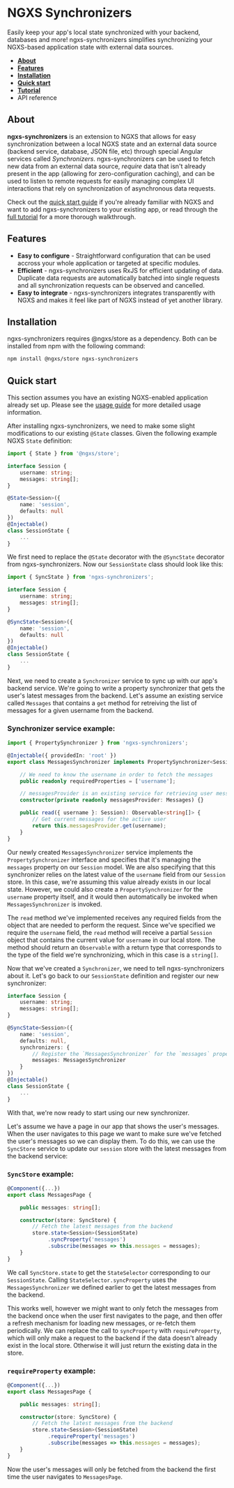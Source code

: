 # NGXS Synchronizers

Easily keep your app's local state synchronized with your backend, databases and more! ngxs-synchronizers simplifies synchronizing your NGXS-based application state with external data sources.

* [**About**](#about)
* [**Features**](#features)
* [**Installation**](#installation)
* [**Quick start**](#quick-start)
* [**Tutorial**](/docs/usage-guide.md)
* API reference

## About

**ngxs-synchronizers** is an extension to NGXS that allows for easy synchronization between a local NGXS state and an external data source (backend service, database, JSON file, etc) through special Angular services called _Synchronizers_. ngxs-synchronizers can be used to fetch new data from an external data source, _require_ data that isn't already present in the app (allowing for zero-configuration caching), and can be used to listen to remote requests for easily managing complex UI interactions that rely on synchronization of asynchronous data requests.

Check out the [quick start guide](#quick-start) if you're already familiar with NGXS and want to add ngxs-synchronizers to your existing app, or read through the [full tutorial](/docs/usage-guide.md) for a more thorough walkthrough.

## Features

* **Easy to configure** - Straightforward configuration that can be used accross your whole application or targeted at specific modules.
* **Efficient** - ngxs-synchronizers uses RxJS for efficient updating of data. Duplicate data requests are automatically batched into single requests and all synchronization requests can be observed and cancelled.
* **Easy to integrate** - ngxs-synchronizers integrates transparently with NGXS and makes it feel like part of NGXS instead of yet another library.

## Installation

ngxs-synchronizers requires @ngxs/store as a dependency. Both can be installed from npm with the following command:

```bash
npm install @ngxs/store ngxs-synchronizers
```

## Quick start

This section assumes you have an existing NGXS-enabled application already set up. Please see the [usage guide](/docs/usage-guide.md) for more detailed usage information.

After installing ngxs-synchronizers, we need to make some slight modifications to our existing ```@State``` classes. Given the following example NGXS ```State``` definition:

```ts
import { State } from '@ngxs/store';

interface Session {
    username: string;
    messages: string[];
}

@State<Session>({
    name: 'session',
    defaults: null
})
@Injectable()
class SessionState {
    ...
}
```

We first need to replace the ```@State``` decorator with the ```@SyncState``` decorator from ngxs-synchronizers. Now our ```SessionState``` class should look like this:

```ts
import { SyncState } from 'ngxs-synchronizers';

interface Session {
    username: string;
    messages: string[];
}

@SyncState<Session>({
    name: 'session',
    defaults: null
})
@Injectable()
class SessionState {
    ...
}
```

Next, we need to create a ```Synchronizer``` service to sync up with our app's backend service. We're going to write a property synchronizer that gets the user's latest messages from the backend. Let's assume an existing service called ```Messages``` that contains a ```get``` method for retreiving the list of messages for a given username from the backend.

### Synchronizer service example:

```ts
import { PropertySynchronizer } from 'ngxs-synchronizers';

@Injectable({ providedIn: 'root' })
export class MessagesSynchronizer implements PropertySynchronizer<Session, 'messages'> {

    // We need to know the username in order to fetch the messages
    public readonly requiredProperties = ['username'];

    // messagesProvider is an existing service for retrieving user messages from the backend
    constructor(private readonly messagesProvider: Messages) {}

    public read({ username }: Session): Observable<string[]> {
        // Get current messages for the active user
        return this.messagesProvider.get(username);
    }
}
```

Our newly created ```MessagesSynchronizer``` service implements the ```PropertySynchronizer``` interface and specifies that it's managing the ```messages``` property on our ```Session``` model. We are also specifying that this synchronizer relies on the latest value of the ```username``` field from our ```Session``` store. In this case, we're assuming this value already exists in our local state. However, we could also create a ```PropertySynchronizer``` for the ```username``` property itself, and it would then automatically be invoked when ```MessagesSynchronizer``` is invoked.

The ```read``` method we've implemented receives any required fields from the object that are needed to perform the request. Since we've specified we require the ```username``` field, the ```read``` method will receive a partial ```Session``` object that contains the current value for ```username``` in our local store. The method should return an ```Observable``` with a return type that corresponds to the type of the field we're synchronizing, which in this case is a ```string[]```.

Now that we've created a ```Synchronizer```, we need to tell ngxs-synchronizers about it. Let's go back to our ```SessionState``` definition and register our new synchronizer:

```ts
interface Session {
    username: string;
    messages: string[];
}

@SyncState<Session>({
    name: 'session',
    defaults: null,
    synchronizers: {
        // Register the `MessagesSynchronizer` for the `messages` property
        messages: MessagesSynchronizer
    }
})
@Injectable()
class SessionState {
    ...
}
```

With that, we're now ready to start using our new synchronizer.

Let's assume we have a page in our app that shows the user's messages. When the user navigates to this page we want to make sure we've fetched the user's messages so we can display them. To do this, we can use the ```SyncStore``` service to update our ```session``` store with the latest messages from the backend service:

### ```SyncStore``` example:

```ts
@Component({...})
export class MessagesPage {

    public messages: string[];

    constructor(store: SyncStore) {
        // Fetch the latest messages from the backend
        store.state<Session>(SessionState)
             .syncProperty('messages')
             .subscribe(messages => this.messages = messages);
    }
}
```

We call ```SyncStore.state``` to get the ```StateSelector``` corresponding to our ```SessionState```. Calling ```StateSelector.syncProperty``` uses the ```MessagesSynchronizer``` we defined earlier to get the latest messages from the backend.

This works well, however we might want to only fetch the messages from the backend once when the user first navigates to the page, and then offer a refresh mechanism for loading new messages, or re-fetch them periodically. We can replace the call to ```syncProperty``` with ```requireProperty```, which will only make a request to the backend if the data doesn't already exist in the local store. Otherwise it will just return the existing data in the store.

### ```requireProperty``` example:

```ts
@Component({...})
export class MessagesPage {

    public messages: string[];

    constructor(store: SyncStore) {
        // Fetch the latest messages from the backend
        store.state<Session>(SessionState)
             .requireProperty('messages')
             .subscribe(messages => this.messages = messages);
    }
}
```

Now the user's messages will only be fetched from the backend the first time the user navigates to ```MessagesPage```.